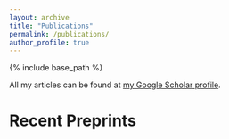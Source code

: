 ```yaml
---
layout: archive
title: "Publications"
permalink: /publications/
author_profile: true
---
```


{% include base_path %}

All my articles can be found at [my Google Scholar profile](https://scholar.google.com/citations?user=lnT_GWEAAAAJ&hl=en).


Recent Preprints
=====


